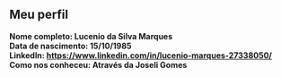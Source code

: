 Meu perfil
-------

**Nome completo: Lucenio da Silva Marques**   
**Data de nascimento: 15/10/1985**   
**LinkedIn: https://www.linkedin.com/in/lucenio-marques-27338050/**    
**Como nos conheceu: Através da Joseli Gomes**   